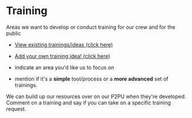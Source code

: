 Training
========

Areas we want to develop or conduct training for our crew and for the public

- [View existing trainings/ideas (click here)](https://github.com/openoakland/Training/issues)

- [Add your own training idea! (click here)](https://github.com/openoakland/Training/issues/new)
 - indicate an area you'd like us to focus on
 - mention if it's a **simple** tool/process or a **more advanced** set of trainings.

We can build up our resources over on our P2PU when they're developed. Comment on a training and say if you can take on a specific training request.
